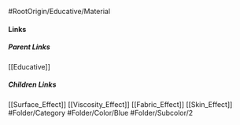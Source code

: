 #RootOrigin/Educative/Material
#### Links
##### Parent Links
[[Educative]]
##### Children Links
[[Surface_Effect]]
[[Viscosity_Effect]]
[[Fabric_Effect]]
[[Skin_Effect]]
#Folder/Category
#Folder/Color/Blue
#Folder/Subcolor/2
